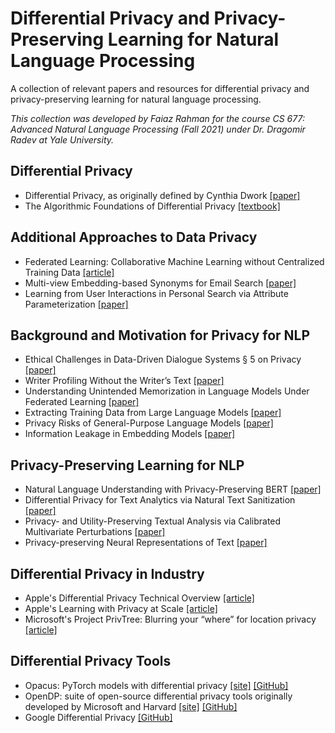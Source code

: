 # Differential Privacy and Privacy-Preserving Learning for Natural Language Processing

A collection of relevant papers and resources for differential privacy and privacy-preserving learning for natural language processing.

_This collection was developed by Faiaz Rahman for the course CS 677: Advanced Natural Language Processing (Fall 2021) under Dr. Dragomir Radev at Yale University._

## Differential Privacy
- Differential Privacy, as originally defined by Cynthia Dwork [[paper]](https://www.microsoft.com/en-us/research/wp-content/uploads/2016/02/dwork.pdf)
- The Algorithmic Foundations of Differential Privacy [[textbook]](https://www.cis.upenn.edu/~aaroth/Papers/privacybook.pdf)

## Additional Approaches to Data Privacy
- Federated Learning: Collaborative Machine Learning without Centralized Training Data [[article]](https://ai.googleblog.com/2017/04/federated-learning-collaborative.html)
- Multi-view Embedding-based Synonyms for Email Search [[paper]](https://dl.acm.org/doi/10.1145/3331184.3331250)
- Learning from User Interactions in Personal Search via Attribute Parameterization [[paper]](https://dl.acm.org/doi/10.1145/3018661.3018712)

## Background and Motivation for Privacy for NLP
- Ethical Challenges in Data-Driven Dialogue Systems § 5 on Privacy [[paper]](https://dl.acm.org/doi/pdf/10.1145/3278721.3278777)
- Writer Profiling Without the Writer’s Text [[paper]](https://link.springer.com/chapter/10.1007/978-3-319-67256-4_43)
- Understanding Unintended Memorization in Language Models Under Federated Learning [[paper]](https://aclanthology.org/2021.privatenlp-1.1/)
- Extracting Training Data from Large Language Models [[paper]](https://arxiv.org/abs/2012.07805)
- Privacy Risks of General-Purpose Language Models [[paper]](https://ieeexplore.ieee.org/document/9152761)
- Information Leakage in Embedding Models [[paper]](https://arxiv.org/abs/2004.00053)

## Privacy-Preserving Learning for NLP
- Natural Language Understanding with Privacy-Preserving BERT [[paper]](https://storage.googleapis.com/pub-tools-public-publication-data/pdf/880bd423bc5664f9c6ebcadd76b00b945c9c3a63.pdf)
- Differential Privacy for Text Analytics via Natural Text Sanitization [[paper]](https://aclanthology.org/2021.findings-acl.337.pdf)
- Privacy- and Utility-Preserving Textual Analysis via Calibrated Multivariate Perturbations [[paper]](https://dl.acm.org/doi/pdf/10.1145/3336191.3371856)
- Privacy-preserving Neural Representations of Text [[paper]](https://aclanthology.org/D18-1001.pdf)

## Differential Privacy in Industry
- Apple's Differential Privacy Technical Overview [[article]](https://www.apple.com/privacy/docs/Differential_Privacy_Overview.pdf)
- Apple's Learning with Privacy at Scale [[article]](https://machinelearning.apple.com/research/learning-with-privacy-at-scale)
- Microsoft's Project PrivTree: Blurring your “where” for location privacy [[article]](https://www.microsoft.com/en-us/research/blog/project-privtree-blurring-location-privacy/)

## Differential Privacy Tools
- Opacus: PyTorch models with differential privacy [[site]](https://opacus.ai) [[GitHub]](https://github.com/pytorch/opacus)
- OpenDP: suite of open-source differential privacy tools originally developed by Microsoft and Harvard [[site]](https://opendp.org/#) [[GitHub]](https://github.com/opendp)
- Google Differential Privacy [[GitHub]](https://github.com/google/differential-privacy/)
